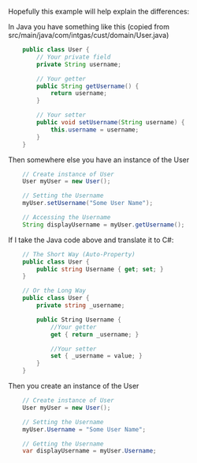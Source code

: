 Hopefully this example will help explain the differences:

In Java you have something like this (copied from src/main/java/com/intgas/cust/domain/User.java)

```java
	public class User {
		// Your private field
		private String username;

		// Your getter
		public String getUsername() {
			return username;
		}

		// Your setter
		public void setUsername(String username) {
			this.username = username;
		}
	}
```

Then somewhere else you have an instance of the User

```java
	// Create instance of User
	User myUser = new User();

	// Setting the Username
	myUser.setUsername("Some User Name");

	// Accessing the Username
	String displayUsername = myUser.getUsername();
```


If I take the Java code above and translate it to C#:

```cs
	// The Short Way (Auto-Property)
	public class User {
		public string Username { get; set; }
	}
```

```cs
	// Or the Long Way
	public class User {
		private string _username;

		public String Username {
			//Your getter
			get { return _username; }

			//Your setter
			set { _username = value; }
		}
	}
```

Then you create an instance of the User

```cs
	// Create instance of User
	User myUser = new User();

	// Setting the Username
	myUser.Username = "Some User Name";

	// Getting the Username
	var displayUsername = myUser.Username;
```
